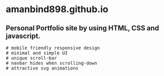 # amanbind898.github.io
<h2> Personal Portfolio site by using HTML, CSS and javascript. </h2>
<pre># mobile friendly responsive design
# minimal and simple UI
# unique scroll-bar
# navbar hides when scrolling-down
# attractive svg animations
</pre>
